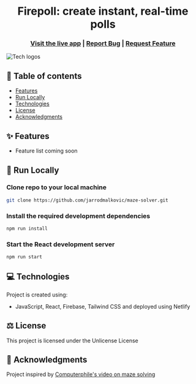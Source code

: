 <h1 align="center">Firepoll: create instant, real-time polls</h1>

<h3 align="center">
  <a href="https://mazesolver.xyz/">Visit the live app</a> |
  <a href="https://github.com/jarrodmalkovic/maze-solver/issues">Report Bug</a> |
  <a href="https://github.com/jarrodmalkovic/maze-solver/issues">Request Feature</a> 
</h3>

![Tech logos](https://i.ibb.co/xHfxGLP/tech-info-firepoll-2.png)


## 📝 Table of contents

- [Features](#features)
- [Run Locally](#run-locally)
- [Technologies](#technologies)
- [License](#license)
- [Acknowledgments](#acknowledgments)

## ✨ Features

- Feature list coming soon

## 🚀 Run Locally

### Clone repo to your local machine 

```bash
git clone https://github.com/jarrodmalkovic/maze-solver.git
```

### Install the required development dependencies

```bash
npm run install
```

### Start the React development server

```bash
npm run start
```

## 💻 Technologies

Project is created using:

- JavaScript, React, Firebase, Tailwind CSS and deployed using Netlify

## ⚖️ License

This project is licensed under the Unlicense License

## 🙌 Acknowledgments

Project inspired by [Computerphile's video on maze solving](https://www.youtube.com/watch?v=rop0W4QDOUI)
